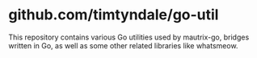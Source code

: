 # github.com/timtyndale/go-util
This repository contains various Go utilities used by mautrix-go, bridges
written in Go, as well as some other related libraries like whatsmeow.
